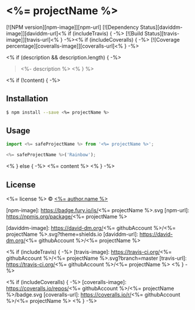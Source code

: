 # <%= projectName %>

[![NPM version][npm-image]][npm-url] [![Dependency Status][daviddm-image]][daviddm-url]<% if (includeTravis) { -%> [![Build Status][travis-image]][travis-url]<% } -%><%
if (includeCoveralls) { -%> [![Coverage percentage][coveralls-image]][coveralls-url]<% } -%>

<% if (description && description.length) { -%>
> <%- description %>
<% } %>

<% if (!content) { -%>
## Installation

```sh
$ npm install --save <%= projectName %>
```

## Usage

```js
import <%= safeProjectName %> from '<%= projectName %>';

<%= safeProjectName %>('Rainbow');
```
<% } else { -%>
<%= content %>
<% } -%>

## License

<%= license %> © [<%= author.name %>](<%= author.url %>)

[npm-image]: https://badge.fury.io/js/<%= projectName %>.svg
[npm-url]: https://npmjs.org/package/<%= projectName %>

[daviddm-image]: https://david-dm.org/<%= githubAccount %>/<%= projectName %>.svg?theme=shields.io
[daviddm-url]: https://david-dm.org/<%= githubAccount %>/<%= projectName %>

<% if (includeTravis) { -%>
[travis-image]: https://travis-ci.org/<%= githubAccount %>/<%= projectName %>.svg?branch=master
[travis-url]: https://travis-ci.org/<%= githubAccount %>/<%= projectName %>
<% } -%>

<% if (includeCoveralls) { -%>
[coveralls-image]: https://coveralls.io/repos/<%= githubAccount %>/<%= projectName %>/badge.svg
[coveralls-url]: https://coveralls.io/r/<%= githubAccount %>/<%= projectName %>
<% } -%>
